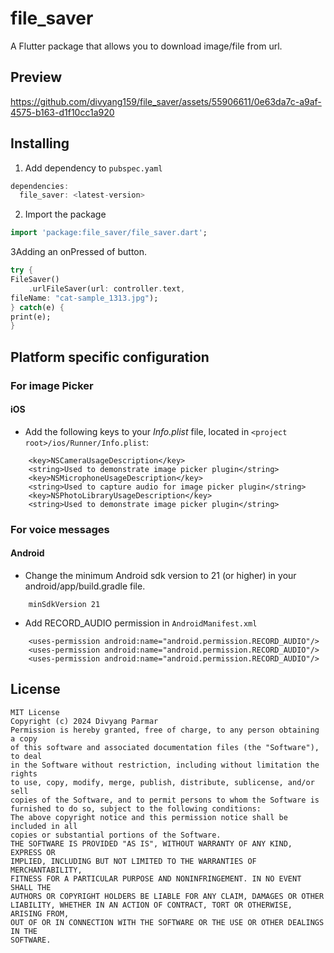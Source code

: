 # file_saver

A Flutter package that allows you to download image/file from url.

## Preview

https://github.com/divyang159/file_saver/assets/55906611/0e63da7c-a9af-4575-b163-d1f10cc1a920



## Installing

1.  Add dependency to `pubspec.yaml`

```dart
dependencies:
  file_saver: <latest-version>
```

2.  Import the package
```dart
import 'package:file_saver/file_saver.dart';
```


3Adding an onPressed of button.
```dart
try {
FileSaver()
    .urlFileSaver(url: controller.text,
fileName: "cat-sample_1313.jpg");
} catch(e) {
print(e);
}
```



## Platform specific configuration

### For image Picker
#### iOS
* Add the following keys to your _Info.plist_ file, located in `<project root>/ios/Runner/Info.plist`:

```
    <key>NSCameraUsageDescription</key>
    <string>Used to demonstrate image picker plugin</string>
    <key>NSMicrophoneUsageDescription</key>
    <string>Used to capture audio for image picker plugin</string>
    <key>NSPhotoLibraryUsageDescription</key>
    <string>Used to demonstrate image picker plugin</string>
```

### For voice messages

#### Android
* Change the minimum Android sdk version to 21 (or higher) in your android/app/build.gradle file.
```
    minSdkVersion 21
```

* Add RECORD_AUDIO permission in `AndroidManifest.xml`
```
    <uses-permission android:name="android.permission.RECORD_AUDIO"/>
    <uses-permission android:name="android.permission.RECORD_AUDIO"/>
    <uses-permission android:name="android.permission.RECORD_AUDIO"/>
```

## License

```text
MIT License
Copyright (c) 2024 Divyang Parmar
Permission is hereby granted, free of charge, to any person obtaining a copy
of this software and associated documentation files (the "Software"), to deal
in the Software without restriction, including without limitation the rights
to use, copy, modify, merge, publish, distribute, sublicense, and/or sell
copies of the Software, and to permit persons to whom the Software is
furnished to do so, subject to the following conditions:
The above copyright notice and this permission notice shall be included in all
copies or substantial portions of the Software.
THE SOFTWARE IS PROVIDED "AS IS", WITHOUT WARRANTY OF ANY KIND, EXPRESS OR
IMPLIED, INCLUDING BUT NOT LIMITED TO THE WARRANTIES OF MERCHANTABILITY,
FITNESS FOR A PARTICULAR PURPOSE AND NONINFRINGEMENT. IN NO EVENT SHALL THE
AUTHORS OR COPYRIGHT HOLDERS BE LIABLE FOR ANY CLAIM, DAMAGES OR OTHER
LIABILITY, WHETHER IN AN ACTION OF CONTRACT, TORT OR OTHERWISE, ARISING FROM,
OUT OF OR IN CONNECTION WITH THE SOFTWARE OR THE USE OR OTHER DEALINGS IN THE
SOFTWARE.
```
